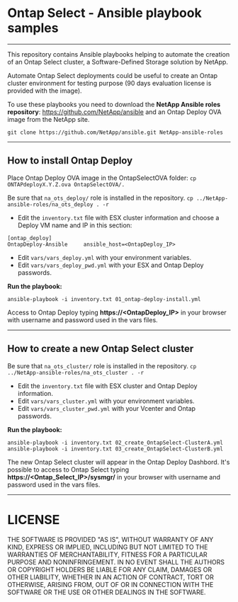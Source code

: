 # Ontap Select - Ansible playbook samples
----
This repository contains Ansible playbooks helping to automate the creation of an Ontap Select cluster, a Software-Defined Storage solution by NetApp.

Automate Ontap Select deployments could be useful to create an Ontap cluster environment for testing purpose (90 days evaluation license is provided with the image).

To use these playbooks you need to download the **NetApp Ansible roles repository**: <link>https://github.com/NetApp/ansible</link> and an Ontap Deploy OVA image from the NetApp site.
```
git clone https://github.com/NetApp/ansible.git NetApp-ansible-roles
```

----
## How to install Ontap Deploy

Place Ontap Deploy OVA image in the OntapSelectOVA folder:
`cp ONTAPdeployX.Y.Z.ova OntapSelectOVA/.`

Be sure that `na_ots_deploy/` role is installed in the repository. `cp ../NetApp-ansible-roles/na_ots_deploy . -r`

- Edit the `inventory.txt` file with ESX cluster information and choose a Deploy VM name and IP in this section:
```
[ontap_deploy]
OntapDeploy-Ansible     ansible_host=<OntapDeploy_IP>
```

- Edit `vars/vars_deploy.yml` with your environment variables.
- Edit `vars/vars_deploy_pwd.yml` with your ESX and Ontap Deploy passwords.

**Run the playbook:**
```
ansible-playbook -i inventory.txt 01_ontap-deploy-install.yml
```

Access to Ontap Deploy typing **https://<OntapDeploy_IP>** in your browser with username and password used in the vars files.

----
## How to create a new Ontap Select cluster

Be sure that `na_ots_cluster/` role is installed in the repository. `cp ../NetApp-ansible-roles/na_ots_cluster . -r`

- Edit the `inventory.txt` file with ESX cluster and Ontap Deploy information.
- Edit `vars/vars_cluster.yml` with your environment variables.
- Edit `vars/vars_cluster_pwd.yml` with your Vcenter and Ontap passwords.

**Run the playbook:**
```
ansible-playbook -i inventory.txt 02_create_OntapSelect-ClusterA.yml
ansible-playbook -i inventory.txt 03_create_OntapSelect-ClusterB.yml
```

The new Ontap Select cluster will appear in the Ontap Deploy Dashbord.
It's possible to access to Ontap Select typing **https://<Ontap_Select_IP>/sysmgr/** in your browser with username and password used in the vars files.


----
# LICENSE
THE SOFTWARE IS PROVIDED "AS IS", WITHOUT WARRANTY OF ANY KIND, EXPRESS OR IMPLIED, INCLUDING BUT NOT LIMITED TO THE WARRANTIES OF MERCHANTABILITY, FITNESS FOR A PARTICULAR PURPOSE AND NONINFRINGEMENT. IN NO EVENT SHALL THE AUTHORS OR COPYRIGHT HOLDERS BE LIABLE FOR ANY CLAIM, DAMAGES OR OTHER LIABILITY, WHETHER IN AN ACTION OF CONTRACT, TORT OR OTHERWISE, ARISING FROM, OUT OF OR IN CONNECTION WITH THE SOFTWARE OR THE USE OR OTHER DEALINGS IN THE SOFTWARE.
